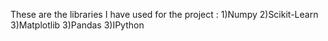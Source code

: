 These are the libraries I have used for the project :
1)Numpy
2)Scikit-Learn
3)Matplotlib
3)Pandas
3)IPython
